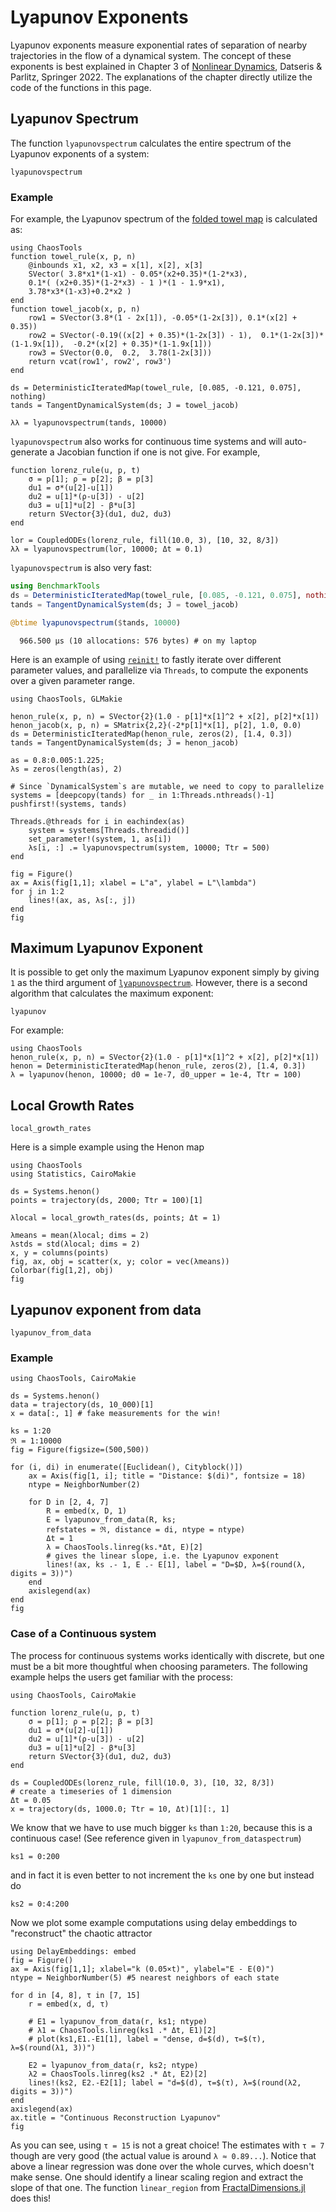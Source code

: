 # Lyapunov Exponents
Lyapunov exponents measure exponential rates of separation of nearby trajectories in the flow of a dynamical system. The concept of these exponents is best explained in Chapter 3 of [Nonlinear Dynamics](https://link.springer.com/book/10.1007/978-3-030-91032-7), Datseris & Parlitz, Springer 2022. The explanations of the chapter directly utilize the code of the functions in this page.

## Lyapunov Spectrum

The function `lyapunovspectrum` calculates the entire spectrum of the Lyapunov
exponents of a system:
```@docs
lyapunovspectrum
```

### Example
For example, the Lyapunov spectrum of the [folded towel map](http://www.scholarpedia.org/article/Hyperchaos) is calculated as:

```@example MAIN
using ChaosTools
function towel_rule(x, p, n)
    @inbounds x1, x2, x3 = x[1], x[2], x[3]
    SVector( 3.8*x1*(1-x1) - 0.05*(x2+0.35)*(1-2*x3),
    0.1*( (x2+0.35)*(1-2*x3) - 1 )*(1 - 1.9*x1),
    3.78*x3*(1-x3)+0.2*x2 )
end
function towel_jacob(x, p, n)
    row1 = SVector(3.8*(1 - 2x[1]), -0.05*(1-2x[3]), 0.1*(x[2] + 0.35))
    row2 = SVector(-0.19((x[2] + 0.35)*(1-2x[3]) - 1),  0.1*(1-2x[3])*(1-1.9x[1]),  -0.2*(x[2] + 0.35)*(1-1.9x[1]))
    row3 = SVector(0.0,  0.2,  3.78(1-2x[3]))
    return vcat(row1', row2', row3')
end

ds = DeterministicIteratedMap(towel_rule, [0.085, -0.121, 0.075], nothing)
tands = TangentDynamicalSystem(ds; J = towel_jacob)

λλ = lyapunovspectrum(tands, 10000)
```

`lyapunovspectrum` also works for continuous time systems and will auto-generate a Jacobian function if one is not give. For example,

```@example MAIN
function lorenz_rule(u, p, t)
    σ = p[1]; ρ = p[2]; β = p[3]
    du1 = σ*(u[2]-u[1])
    du2 = u[1]*(ρ-u[3]) - u[2]
    du3 = u[1]*u[2] - β*u[3]
    return SVector{3}(du1, du2, du3)
end

lor = CoupledODEs(lorenz_rule, fill(10.0, 3), [10, 32, 8/3])
λλ = lyapunovspectrum(lor, 10000; Δt = 0.1)
```

`lyapunovspectrum` is also very fast:
```julia
using BenchmarkTools
ds = DeterministicIteratedMap(towel_rule, [0.085, -0.121, 0.075], nothing)
tands = TangentDynamicalSystem(ds; J = towel_jacob)

@btime lyapunovspectrum($tands, 10000)
```
```
  966.500 μs (10 allocations: 576 bytes) # on my laptop
```

Here is an example of using [`reinit!`](@ref) to fastly iterate over different parameter values, and parallelize via `Threads`, to compute the exponents over a given parameter range.


```@example MAIN
using ChaosTools, GLMakie

henon_rule(x, p, n) = SVector{2}(1.0 - p[1]*x[1]^2 + x[2], p[2]*x[1])
henon_jacob(x, p, n) = SMatrix{2,2}(-2*p[1]*x[1], p[2], 1.0, 0.0)
ds = DeterministicIteratedMap(henon_rule, zeros(2), [1.4, 0.3])
tands = TangentDynamicalSystem(ds; J = henon_jacob)

as = 0.8:0.005:1.225;
λs = zeros(length(as), 2)

# Since `DynamicalSystem`s are mutable, we need to copy to parallelize
systems = [deepcopy(tands) for _ in 1:Threads.nthreads()-1]
pushfirst!(systems, tands)

Threads.@threads for i in eachindex(as)
    system = systems[Threads.threadid()]
    set_parameter!(system, 1, as[i])
    λs[i, :] .= lyapunovspectrum(system, 10000; Ttr = 500)
end

fig = Figure()
ax = Axis(fig[1,1]; xlabel = L"a", ylabel = L"\lambda")
for j in 1:2
    lines!(ax, as, λs[:, j])
end
fig
```

## Maximum Lyapunov Exponent

It is possible to get only the maximum Lyapunov exponent simply by giving
`1` as the third argument of [`lyapunovspectrum`](@ref). However, there is a second algorithm that calculates the maximum exponent:

```@docs
lyapunov
```

For example:
```@example MAIN
using ChaosTools
henon_rule(x, p, n) = SVector{2}(1.0 - p[1]*x[1]^2 + x[2], p[2]*x[1])
henon = DeterministicIteratedMap(henon_rule, zeros(2), [1.4, 0.3])
λ = lyapunov(henon, 10000; d0 = 1e-7, d0_upper = 1e-4, Ttr = 100)
```


## Local Growth Rates
```@docs
local_growth_rates
```

Here is a simple example using the Henon map
```@example MAIN
using ChaosTools
using Statistics, CairoMakie

ds = Systems.henon()
points = trajectory(ds, 2000; Ttr = 100)[1]

λlocal = local_growth_rates(ds, points; Δt = 1)

λmeans = mean(λlocal; dims = 2)
λstds = std(λlocal; dims = 2)
x, y = columns(points)
fig, ax, obj = scatter(x, y; color = vec(λmeans))
Colorbar(fig[1,2], obj)
fig
```


## Lyapunov exponent from data

```@docs
lyapunov_from_data
```

### Example
```@example MAIN
using ChaosTools, CairoMakie

ds = Systems.henon()
data = trajectory(ds, 10_000)[1]
x = data[:, 1] # fake measurements for the win!

ks = 1:20
ℜ = 1:10000
fig = Figure(figsize=(500,500))

for (i, di) in enumerate([Euclidean(), Cityblock()])
    ax = Axis(fig[1, i]; title = "Distance: $(di)", fontsize = 18)
    ntype = NeighborNumber(2)

    for D in [2, 4, 7]
        R = embed(x, D, 1)
        E = lyapunov_from_data(R, ks;
        refstates = ℜ, distance = di, ntype = ntype)
        Δt = 1
        λ = ChaosTools.linreg(ks.*Δt, E)[2]
        # gives the linear slope, i.e. the Lyapunov exponent
        lines!(ax, ks .- 1, E .- E[1], label = "D=$D, λ=$(round(λ, digits = 3))")
    end
    axislegend(ax)
end
fig
```

### Case of a Continuous system
The process for continuous systems works identically with discrete, but one must be
a bit more thoughtful when choosing parameters. The following example helps the users get familiar with the process:
```@example MAIN
using ChaosTools, CairoMakie

function lorenz_rule(u, p, t)
    σ = p[1]; ρ = p[2]; β = p[3]
    du1 = σ*(u[2]-u[1])
    du2 = u[1]*(ρ-u[3]) - u[2]
    du3 = u[1]*u[2] - β*u[3]
    return SVector{3}(du1, du2, du3)
end

ds = CoupledODEs(lorenz_rule, fill(10.0, 3), [10, 32, 8/3])
# create a timeseries of 1 dimension
Δt = 0.05
x = trajectory(ds, 1000.0; Ttr = 10, Δt)[1][:, 1]
```

We know that we have to use much bigger `ks` than `1:20`, because this is a continuous case! (See reference given in `lyapunov_from_dataspectrum`)
```@example MAIN
ks1 = 0:200
```
and in fact it is even better to not increment the `ks` one by one but instead do
```@example MAIN
ks2 = 0:4:200
```
Now we plot some example computations using delay embeddings to "reconstruct" the chaotic attractor
```@example MAIN
using DelayEmbeddings: embed
fig = Figure()
ax = Axis(fig[1,1]; xlabel="k (0.05×t)", ylabel="E - E(0)")
ntype = NeighborNumber(5) #5 nearest neighbors of each state

for d in [4, 8], τ in [7, 15]
    r = embed(x, d, τ)

    # E1 = lyapunov_from_data(r, ks1; ntype)
    # λ1 = ChaosTools.linreg(ks1 .* Δt, E1)[2]
    # plot(ks1,E1.-E1[1], label = "dense, d=$(d), τ=$(τ), λ=$(round(λ1, 3))")

    E2 = lyapunov_from_data(r, ks2; ntype)
    λ2 = ChaosTools.linreg(ks2 .* Δt, E2)[2]
    lines!(ks2, E2.-E2[1]; label = "d=$(d), τ=$(τ), λ=$(round(λ2, digits = 3))")
end
axislegend(ax)
ax.title = "Continuous Reconstruction Lyapunov"
fig
```

As you can see, using `τ = 15` is not a great choice! The estimates with
`τ = 7` though are very good (the actual value is around `λ ≈ 0.89...`).
Notice that above a linear regression was done over the whole curves, which doesn't make sense. One should identify a linear scaling region and extract the slope of that one. The function `linear_region` from [FractalDimensions.jl](https://github.com/JuliaDynamics/FractalDimensions.jl) does this!